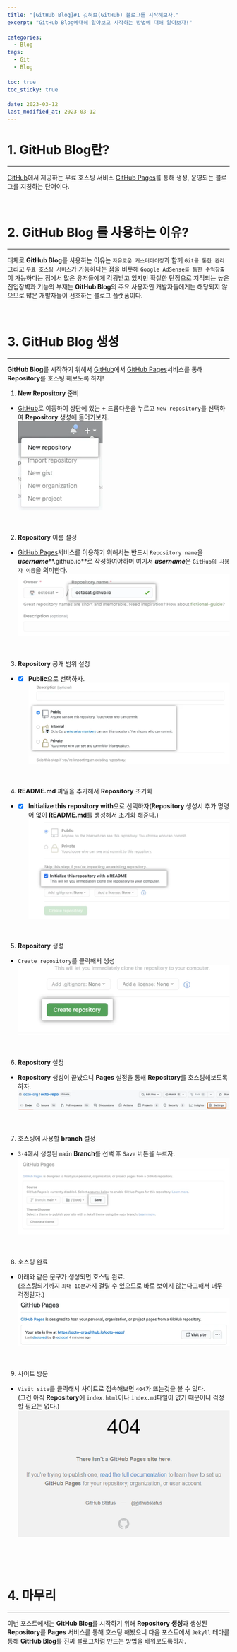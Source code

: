 ```yaml
---
title: "[GitHub Blog]#1 깃허브(GitHub) 블로그를 시작해보자."
excerpt: "GitHub Blog에대해 알아보고 시작하는 방법에 대해 알아보자!"

categories:
  - Blog
tags:
  - Git
  - Blog

toc: true
toc_sticky: true

date: 2023-03-12
last_modified_at: 2023-03-12
---
```


# 1. **GitHub Blog**란?
---
   [GitHub](https://github.com/)에서 제공하는 무료 호스팅 서비스 [GitHub Pages](https://pages.github.com/)를 통해 생성, 운영되는 블로그를 지칭하는 단어이다.  
<br><br>

# 2. **GitHub Blog** 를 사용하는 이유?
---
   대체로 **GitHub Blog**를 사용하는 이유는 ```자유로운 커스터마이징```과 함께 ```Git를 통한 관리``` 그리고 ```무료 호스팅 서비스```가 가능하다는 점을 비롯해 ```Google AdSense를 통한 수익창출```이 가능하다는 점에서 많은 유저들에게 각광받고 있지만 확실한 단점으로 지적되는 높은 진입장벽과 기능의 부재는 **GitHub Blog**의 주요 사용자인 개발자들에게는 해당되지 않으므로 많은 개발자들이 선호하는 블로그 플랫폼이다.  
<br><br>

# 3. **GitHub Blog** 생성
---
   **GitHub Blog**를 시작하기 위해서 [GitHub](https://github.com/)에서 [GitHub Pages](https://pages.github.com/)서비스를 통해 **Repository**를 호스팅 해보도록 하자!

1. **New Repository** 준비  
  - [GitHub](https://github.com/)로 이동하여 상단에 있는 **+** 드롭다운을 누르고 ```New repository```를 선택하여 **Repository** 생성에 들어가보자.  
  ![image](/assets/images/blog0/3-1.webp)  
  <br><br>

2. **Repository** 이름 설정  
  - [GitHub Pages](https://pages.github.com/)서비스를 이용하기 위해서는 반드시 ```Repository name```을 ***username*****.github.io**로 작성하여야하며 여기서 ***username***은 ```GitHub의 사용자 이름```을 의미한다.  
  ![image](/assets/images/blog0/3-2.webp)  
  <br><br>

3. **Repository** 공개 범위 설정  
  - - [x] **Public**으로 선택하자.  
  ![image](/assets/images/blog0/3-3.webp)  
  <br><br>

4. **README.md** 파일을 추가해서 **Repository** 초기화  
  - - [x] **Initialize this repository with**으로 선택하자(**Repository** 생성시 추가 명령어 없이 **README.md**를 생성해서 초기화 해준다.)  
  ![image](/assets/images/blog0/3-4.webp)  
  <br><br>

5. **Repository** 생성 
  - ```Create repository```를 클릭해서 생성 
  ![image](/assets/images/blog0/3-5.webp)  
  <br><br>

6. **Repository** 설정  
  - **Repository** 생성이 끝났으니 **Pages** 설정을 통해 **Repository**를 호스팅해보도록 하자.  
  ![image](/assets/images/blog0/3-6.webp)  
  <br><br>

7. 호스팅에 사용할 **branch** 설정  
  - ```3-4```에서 생성된 ```main``` **Branch**를 선택 후 ```Save``` 버튼을 누르자.  
  ![image](/assets/images/blog0/3-7.webp)  
  <br><br>
  
8. 호스팅 완료  
  - 아래와 같은 문구가 생성되면 호스팅 완료.  
  (호스팅되기까지 ```최대 10분```까지 걸릴 수 있으므로 바로 보이지 않는다고해서 너무 걱정말자.)  
  ![image](/assets/images/blog0/3-8.webp)  
  <br><br>

9. 사이트 방문  
  - ```Visit site```를 클릭해서 사이트로 접속해보면 ```404```가 뜨는것을 볼 수 있다.  
  (그건 아직 **Repository**에 ```index.html```이나 ```index.md```파일이 없기 때문이니 걱정할 필요는 없다.)  
  ![image](/assets/images/blog0/3-9.webp)  
  <br><br>
<br><br>

# 4. 마무리
---
   이번 포스트에서는 **GitHub Blog**를 시작하기 위해 **Repository 생성**과 생성된 **Repository**를 **Pages** 서비스를 통해 호스팅 해봤으니 다음 포스트에서 ```Jekyll``` 테마를 통해 **GitHub Blog**를 진짜 블로그처럼 만드는 방법을 배워보도록하자.  
<br><br><br><br>
